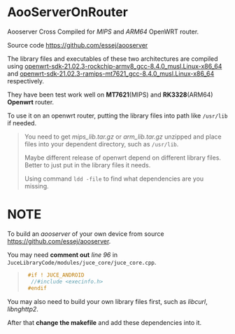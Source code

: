 # AooServerOnRouter

Aooserver Cross Compiled for *MIPS* and *ARM64*  OpenWRT router.

Source code https://github.com/essej/aooserver

The library files and executables of these two architectures are compiled using [openwrt-sdk-21.02.3-rockchip-armv8_gcc-8.4.0_musl.Linux-x86_64](https://downloads.openwrt.org/releases/21.02.3/targets/rockchip/armv8/openwrt-sdk-21.02.3-rockchip-armv8_gcc-8.4.0_musl.Linux-x86_64.tar.xz) and [openwrt-sdk-21.02.3-ramips-mt7621_gcc-8.4.0_musl.Linux-x86_64](https://downloads.openwrt.org/releases/21.02.3/targets/ramips/mt7621/openwrt-sdk-21.02.3-ramips-mt7621_gcc-8.4.0_musl.Linux-x86_64.tar.xz) respectively.



They have been test work well on **MT7621**(MIPS) and **RK3328**(ARM64) **Openwrt** router.

To use it on an openwrt router, putting the library files into path like `/usr/lib` if needed.

> You need to get *mips_lib.tar.gz*  or *arm_lib.tar.gz*  unzipped and place files into your dependent directory, such as `/usr/lib`.
>
> Maybe different release of openwrt depend on different library files. Better to just put in the library files it needs.
>
> Using command `ldd -file` to find what dependencies are you missing.



# NOTE

To build an *aooserver* of your own device from source https://github.com/essej/aooserver. 

You may need **comment out** *line 96*  in `JuceLibraryCode/modules/juce_core/juce_core.cpp`.

> ```c
>  #if ! JUCE_ANDROID
>   //#include <execinfo.h>
>  #endif
> ```

You may also need to build your own library files first, such as *libcurl*, *libnghttp2*. 

After that **change the makefile** and add these dependencies into it.
